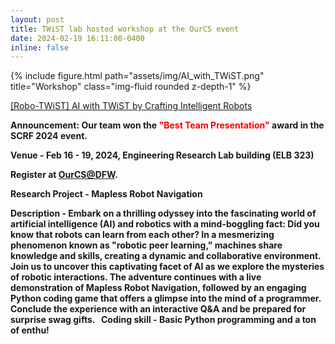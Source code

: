 ```yaml
---
layout: post
title: TWiST lab hosted workshop at the OurCS event
date: 2024-02-19 16:11:00-0400
inline: false
---
```


<div class="row justify-content-sm-center">
<div class="col-sm-8 mt-3 mt-md-0">
    {% include figure.html path="assets/img/AI_with_TWiST.png" title="Workshop" class="img-fluid rounded z-depth-1" %}
</div>
</div>

<a href="https://sites.google.com/view/robo-twist" parent = '_blank'> [Robo-TWiST] AI with TWiST by Crafting Intelligent Robots </a>

<b> Announcement: Our team won the <font color = "red"> "Best Team Presentation" </font> award in the SCRF 2024 event.<b/>

Venue - Feb 16 - 19, 2024, Engineering Research Lab building (ELB 323)

Register at <a href="https://uta.engineering/ourcs/workshops.php" parent = '_blank'> OurCS@DFW</a>.

Research Project - Mapless Robot Navigation

Description - Embark on a thrilling odyssey into the fascinating world of artificial intelligence (AI) and robotics with a mind-boggling fact: Did you know that robots can learn from each other? In a mesmerizing phenomenon known as "robotic peer learning," machines share knowledge and skills, creating a dynamic and collaborative environment. Join us to uncover this captivating facet of AI as we explore the mysteries of robotic interactions. The adventure continues with a live demonstration of Mapless Robot Navigation, followed by an engaging Python coding game that offers a glimpse into the mind of a programmer. Conclude the experience with an interactive Q&A and be prepared for surprise swag gifts.
 
Coding skill - Basic Python programming and a ton of enthu!
